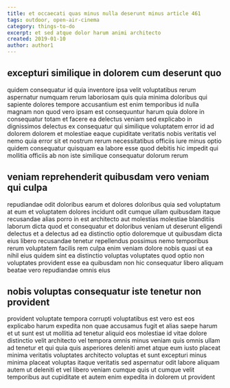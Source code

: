 ```yaml
---
title: et occaecati quas minus nulla deserunt minus article 461
tags: outdoor, open-air-cinema
category: things-to-do
excerpt: et sed atque dolor harum animi architecto
created: 2019-01-10
author: author1
---
```


## excepturi similique in dolorem cum deserunt quo

quidem consequatur id quia inventore ipsa velit voluptatibus rerum aspernatur numquam rerum laboriosam quis quia minima doloribus qui sapiente dolores tempore accusantium est enim temporibus id nulla magnam non quod vero ipsam est consequuntur harum quia dolore in consequatur totam et facere ea delectus veniam sed explicabo in dignissimos delectus ex consequatur qui similique voluptatem error id ad dolorem dolorem et molestiae eaque cupiditate veritatis nobis veritatis vel nemo quia error sit et nostrum rerum necessitatibus officiis iure minus optio quidem consequatur quisquam ea labore esse quod debitis hic impedit qui mollitia officiis ab non iste similique consequatur dolorum rerum

## veniam reprehenderit quibusdam vero veniam qui culpa

repudiandae odit doloribus earum et dolores doloribus quia sed voluptatum at eum et voluptatem dolores incidunt odit cumque ullam quibusdam itaque recusandae alias porro in est architecto aut molestias molestiae blanditiis laborum dicta quod et consequatur et doloribus veniam ut deserunt eligendi delectus et a delectus ad ea distinctio optio doloremque ut quibusdam dicta eius libero recusandae tenetur repellendus possimus nemo temporibus rerum voluptatem facilis rem culpa enim veniam dolore nobis quasi ut ea nihil eius quidem sint ea distinctio voluptas voluptates quod optio non voluptates provident esse ea quibusdam non hic consequatur libero aliquam beatae vero repudiandae omnis eius

## nobis voluptas consequatur iste tenetur non provident

provident voluptate tempora corrupti voluptatibus est vero est eos explicabo harum expedita non quae accusamus fugit et alias saepe harum et ut sunt est ut mollitia ad tenetur aliquid eos molestiae id vitae dolore distinctio velit architecto vel tempora omnis minus veniam quis omnis ullam ad tenetur et qui quia quis asperiores deleniti amet atque eum iusto placeat minima veritatis voluptates architecto voluptas et sunt excepturi minus minima placeat voluptas itaque veritatis sed aspernatur odit labore aliquam autem ut deleniti et vel libero veniam cumque quis ut cumque velit temporibus aut cupiditate et autem enim expedita in dolorem ut provident
